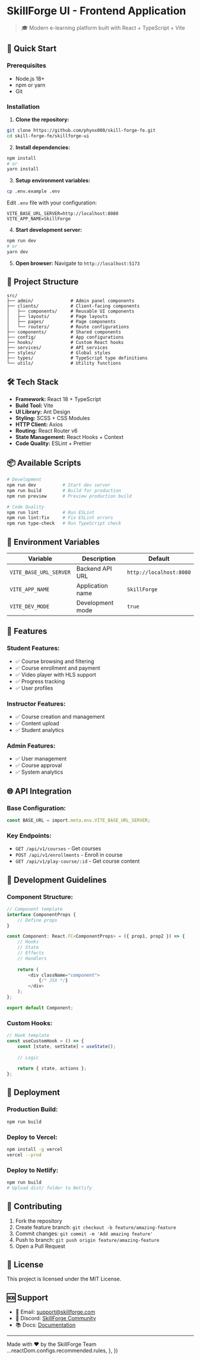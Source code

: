 # SkillForge UI - Frontend Application

> 🎓 Modern e-learning platform built with React + TypeScript + Vite

## 🚀 **Quick Start**

### **Prerequisites**
- Node.js 18+ 
- npm or yarn
- Git

### **Installation**

1. **Clone the repository:**
```bash
git clone https://github.com/phynx000/skill-forge-fe.git
cd skill-forge-fe/skillforge-ui
```

2. **Install dependencies:**
```bash
npm install
# or
yarn install
```

3. **Setup environment variables:**
```bash
cp .env.example .env
```
Edit `.env` file with your configuration:
```env
VITE_BASE_URL_SERVER=http://localhost:8080
VITE_APP_NAME=SkillForge
```

4. **Start development server:**
```bash
npm run dev
# or
yarn dev
```

5. **Open browser:**
Navigate to `http://localhost:5173`

## 📁 **Project Structure**

```
src/
├── admin/              # Admin panel components
├── clients/            # Client-facing components
│   ├── components/     # Reusable UI components
│   ├── layouts/        # Page layouts
│   ├── pages/          # Page components
│   └── routers/        # Route configurations
├── components/         # Shared components
├── config/             # App configurations
├── hooks/              # Custom React hooks
├── services/           # API services
├── styles/             # Global styles
├── types/              # TypeScript type definitions
└── utils/              # Utility functions
```

## 🛠 **Tech Stack**

- **Framework:** React 18 + TypeScript
- **Build Tool:** Vite
- **UI Library:** Ant Design
- **Styling:** SCSS + CSS Modules
- **HTTP Client:** Axios
- **Routing:** React Router v6
- **State Management:** React Hooks + Context
- **Code Quality:** ESLint + Prettier

## 📦 **Available Scripts**

```bash
# Development
npm run dev          # Start dev server
npm run build        # Build for production
npm run preview      # Preview production build

# Code Quality
npm run lint         # Run ESLint
npm run lint:fix     # Fix ESLint errors
npm run type-check   # Run TypeScript check
```

## 🔧 **Environment Variables**

| Variable | Description | Default |
|----------|-------------|---------|
| `VITE_BASE_URL_SERVER` | Backend API URL | `http://localhost:8080` |
| `VITE_APP_NAME` | Application name | `SkillForge` |
| `VITE_DEV_MODE` | Development mode | `true` |

## 🎨 **Features**

### **Student Features:**
- ✅ Course browsing and filtering
- ✅ Course enrollment and payment
- ✅ Video player with HLS support
- ✅ Progress tracking
- ✅ User profiles

### **Instructor Features:**
- ✅ Course creation and management
- ✅ Content upload
- ✅ Student analytics

### **Admin Features:**
- ✅ User management
- ✅ Course approval
- ✅ System analytics

## 🌐 **API Integration**

### **Base Configuration:**
```typescript
const BASE_URL = import.meta.env.VITE_BASE_URL_SERVER;
```

### **Key Endpoints:**
- `GET /api/v1/courses` - Get courses
- `POST /api/v1/enrollments` - Enroll in course
- `GET /api/v1/play-course/:id` - Get course content

## 🎯 **Development Guidelines**

### **Component Structure:**
```typescript
// Component template
interface ComponentProps {
    // Define props
}

const Component: React.FC<ComponentProps> = ({ prop1, prop2 }) => {
    // Hooks
    // State
    // Effects
    // Handlers
    
    return (
        <div className="component">
            {/* JSX */}
        </div>
    );
};

export default Component;
```

### **Custom Hooks:**
```typescript
// Hook template
const useCustomHook = () => {
    const [state, setState] = useState();
    
    // Logic
    
    return { state, actions };
};
```

## 🚀 **Deployment**

### **Production Build:**
```bash
npm run build
```

### **Deploy to Vercel:**
```bash
npm install -g vercel
vercel --prod
```

### **Deploy to Netlify:**
```bash
npm run build
# Upload dist/ folder to Netlify
```

## 🤝 **Contributing**

1. Fork the repository
2. Create feature branch: `git checkout -b feature/amazing-feature`
3. Commit changes: `git commit -m 'Add amazing feature'`
4. Push to branch: `git push origin feature/amazing-feature`
5. Open a Pull Request

## 📄 **License**

This project is licensed under the MIT License.

## 🆘 **Support**

- 📧 Email: support@skillforge.com
- 💬 Discord: [SkillForge Community](https://discord.gg/skillforge)
- 📚 Docs: [Documentation](https://docs.skillforge.com)

---

Made with ❤️ by the SkillForge Team
    ...reactDom.configs.recommended.rules,
  },
})
```
